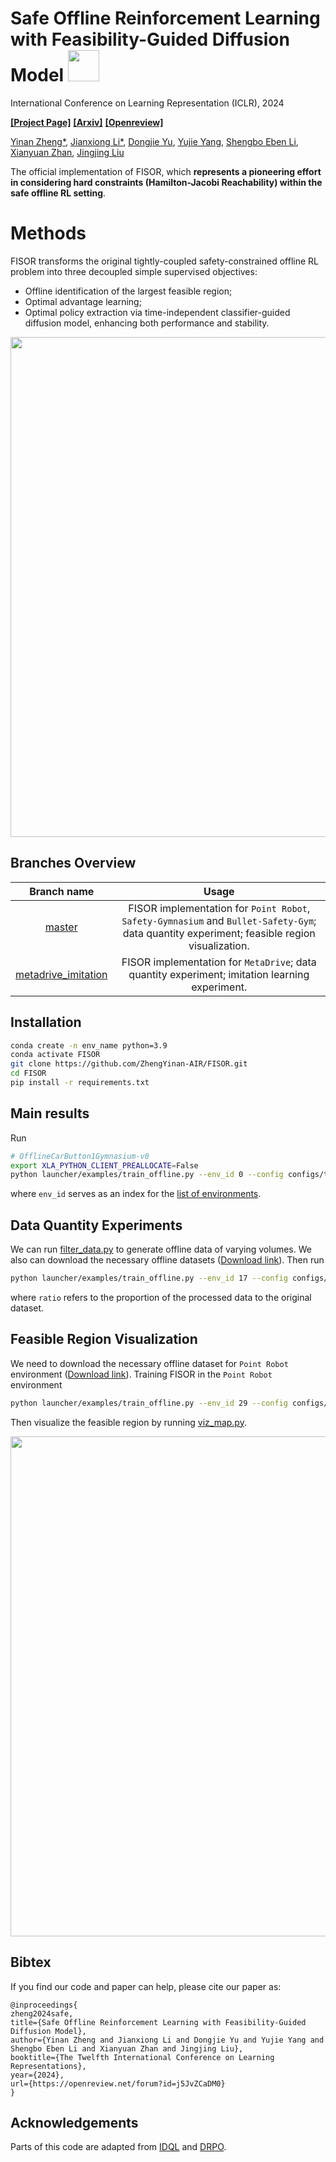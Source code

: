 # Safe Offline Reinforcement Learning with Feasibility-Guided Diffusion Model <img src="assets/icon.png" width="50">
International Conference on Learning Representation (ICLR), 2024

[**[Project Page]**](https://zhengyinan-air.github.io/FISOR/) [**[Arxiv]**](https://arxiv.org/pdf/2401.10700.pdf) [**[Openreview]**](https://openreview.net/forum?id=j5JvZCaDM0)

[Yinan Zheng*](https://scholar.google.com/citations?user=mHXjEbQAAAAJ&hl=zh-CN&authuser=1), [Jianxiong Li*](https://facebear-ljx.github.io/), [Dongjie Yu](https://manutdmoon.github.io/), [Yujie Yang](https://yangyujie-jack.github.io/), [Shengbo Eben Li](https://scholar.google.com/citations?user=Dxiw1K8AAAAJ&hl=zh-CN), [Xianyuan Zhan](https://zhanzxy5.github.io/zhanxianyuan/), [Jingjing Liu](https://air.tsinghua.edu.cn/en/info/1046/1194.htm)

The official implementation of FISOR, which **represents a pioneering effort in considering hard constraints (Hamilton-Jacobi Reachability) within the safe offline RL setting**. 

# Methods
FISOR transforms the original tightly-coupled safety-constrained offline RL problem into
three decoupled simple supervised objectives: 

- Offline identification of the largest feasible region;
- Optimal advantage learning;
- Optimal policy extraction via time-independent classifier-guided diffusion model, enhancing both performance and stability.
<p float="left">
<img src="assets/framework.jpg" width="800">
</p>

## Branches Overview
| Branch name 	| Usage 	|
|:---:	|:---:	|
| [master](https://github.com/ZhengYinan-AIR/FISOR) 	| FISOR implementation for ``Point Robot``, ``Safety-Gymnasium`` and ``Bullet-Safety-Gym``; data quantity experiment; feasible region visualization. |
| [metadrive_imitation](https://github.com/ZhengYinan-AIR/FISOR/tree/metadrive_imitation) 	| FISOR implementation for ``MetaDrive``; data quantity experiment; imitation learning experiment. 	|

## Installation
``` Bash
conda create -n env_name python=3.9
conda activate FISOR
git clone https://github.com/ZhengYinan-AIR/FISOR.git
cd FISOR
pip install -r requirements.txt
```

## Main results
Run
``` Bash
# OfflineCarButton1Gymnasium-v0
export XLA_PYTHON_CLIENT_PREALLOCATE=False
python launcher/examples/train_offline.py --env_id 0 --config configs/train_config.py:fisor
```
where ``env_id`` serves as an index for the [list of environments](https://github.com/ZhengYinan-AIR/FISOR/blob/master/env/env_list.py).

## Data Quantity Experiments
We can run [filter_data.py](https://github.com/ZhengYinan-AIR/FISOR/blob/master/filter_data.py) to generate offline data of varying volumes. We also can download the necessary offline datasets ([Download link](https://cloud.tsinghua.edu.cn/d/591cf8fd6d8649a89df4/)). Then run
``` Bash
python launcher/examples/train_offline.py --env_id 17 --config configs/train_config.py:fisor --ratio 0.1
```
where ``ratio`` refers to the proportion of the processed data to the original dataset.

## Feasible Region Visualization
We need to download the necessary offline dataset for ``Point Robot`` environment ([Download link](https://cloud.tsinghua.edu.cn/d/162d6fe92bde43e28676/)). Training FISOR in the ``Point Robot`` environment
``` Bash
python launcher/examples/train_offline.py --env_id 29 --config configs/train_config.py:fisor
```
Then visualize the feasible region by running [viz_map.py](https://github.com/ZhengYinan-AIR/FISOR/blob/master/launcher/viz/viz_map.py).
<p float="left">
<img src="assets/viz_map.png" width="800">
</p>

## Bibtex

If you find our code and paper can help, please cite our paper as:
```
@inproceedings{
zheng2024safe,
title={Safe Offline Reinforcement Learning with Feasibility-Guided Diffusion Model},
author={Yinan Zheng and Jianxiong Li and Dongjie Yu and Yujie Yang and Shengbo Eben Li and Xianyuan Zhan and Jingjing Liu},
booktitle={The Twelfth International Conference on Learning Representations},
year={2024},
url={https://openreview.net/forum?id=j5JvZCaDM0}
}
```

## Acknowledgements

Parts of this code are adapted from [IDQL](https://github.com/philippe-eecs/IDQL) and [DRPO](https://github.com/ManUtdMoon/Distributional-Reachability-Policy-Optimization).
